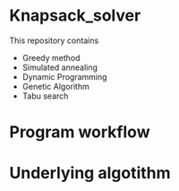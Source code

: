 # Knapsack_solver
This repository contains 


+ Greedy method
+ Simulated annealing
+ Dynamic Programming
+ Genetic Algorithm
+ Tabu search

# Program workflow


# Underlying algotithm


